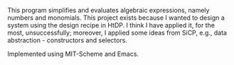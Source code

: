 This program simplifies and evaluates algebraic expressions, namely numbers and monomials. This project exists because I wanted 
to design a system using the design recipe in HtDP. I think I have applied it, for the most, unsuccessfully; moreover, I applied
some ideas from SiCP, e.g., data abstraction - constructors and selectors.

Implemented using MIT-Scheme and Emacs.
